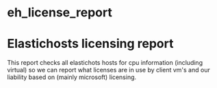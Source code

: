 # eh_license_report
Elastichosts licensing report
===

This report checks all elastichots hosts for cpu information (including virtual) so we can report what licenses are in use
by client vm's and our liability based on (mainly microsoft) licensing.
